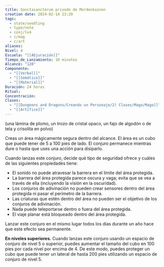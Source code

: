 ```yaml
---
title: Sanctasanctórum privado de Mordenkainen
creation date: 2024-02-14 23:20
tags:
  - state/seedling
  - type/note
  - conj/lv4
  - c/mag
  - c/art
aliases: 
Nivel: 4
Escuela: "[[Abjuración]]"
Tiempo_de_Lanzamiento: 10 minutos
Alcance: "120"
Componente:
  - "[[Verbal]]"
  - "[[Somático]]"
  - "[[Material]]"
Duración: 24 horas
Ritual: 
Concentración: 
Clases:
  - "[[Dungeons and Dragons/Creando un Personaje/2) Clases/Mago/Mago]]"
  - "[[Artífice]]"
---
```

(una lámina de plomo, un trozo de cristal opaco, un fajo de algodón o de tela y crisolita en polvo)

Creas un área mágicamente segura dentro del alcance. El área es un cubo que puede tener de 5 a 100 pies de lado. El conjuro permanece mientras dure o hasta que uses una acción para disiparlo.

Cuando lanzas este conjuro, decide qué tipo de seguridad ofrece y cuáles de las siguientes propiedades tiene:

- El sonido no puede atravesar la barrera en el límite del área protegida.
- La barrera del área protegida parece oscura y vaga; evita que se vea a través de ella (incluyendo la visión en la oscuridad).
- Los conjuros de adivinación no pueden crear sensores dentro del área protegida ni pasar el perímetro de la barrera.
- Las criaturas que estén dentro del área no pueden ser el objetivo de los conjuros de adivinación.
- Nada puede teleportarse dentro o fuera del área protegida.
- El viaje planar está bloqueado dentro del área protegida.

Lanzar este conjuro en el mismo lugar todos los días durante un año hace que este efecto sea permanente.

**En niveles superiores.** Cuando lanzas este conjuro usando un espacio de conjuro de nivel 5 o superior, puedes aumentar el tamaño del cubo en 100 pies por cada nivel por encima de 4. De este modo, puedes proteger un cubo que puede tener un lateral de hasta 200 pies utilizando un espacio de conjuro de nivel 5.